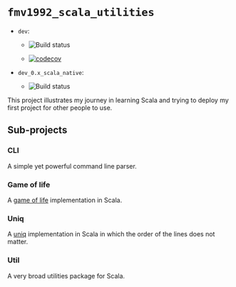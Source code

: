 # `fmv1992_scala_utilities`

*   `dev`:

    *   ![Build status](https://travis-ci.com/fmv1992/fmv1992_scala_utilities.svg?branch=dev)

    *   [![codecov](https://codecov.io/gh/fmv1992/fmv1992_scala_utilities/branch/dev/graph/badge.svg)](https://codecov.io/gh/fmv1992/fmv1992_scala_utilities)

*   `dev_0.x_scala_native`:

    *   ![Build status](https://travis-ci.org/fmv1992/scala_cli_parser.svg?branch=dev_0.x_scala_native)

This project illustrates my journey in learning Scala and trying to deploy my first project for other people to use.

## Sub-projects

### CLI

A simple yet powerful command line parser.

### Game of life

A [game of life](https://en.wikipedia.org/wiki/Conway%27s_Game_of_Life) implementation in Scala.

### Uniq

A [uniq](https://en.wikipedia.org/wiki/Uniq) implementation in Scala in which the order of the lines does not matter.

### Util

A very broad utilities package for Scala.

<!--

## TODO

*   Important commit: `b13d013d897bfbde2f6c94a6264cc3e5319078f6`: has no
    circular dependencies with other projects.

1.  Publish on a central repository. See:

    i.  <https://central.sonatype.org/pages/ossrh-guide.html#initial-setup>

    i.  <https://docs.scala-lang.org/overviews/contributors/index.html>

1.  Have 90% of code coverage.

1.  Document the code according to:

    1.  <https://docs.scala-lang.org/tour/packages-and-imports.html>

        *   ???: Use the `io.github.fmv1992` scheme.

    1.  <https://docs.scala-lang.org/style/scaladoc.html>

    1.  <https://docs.scala-lang.org/overviews/scaladoc/for-library-authors.html>

    *   Create a GNU style documentation.

    *   Move this readme to a documentation folder; create readme programatically.

1. Add references to `SICP` and `FPIS`.

-->

[comment]: # ( vim: set filetype=markdown fileformat=unix nowrap spell spelllang=en: )
